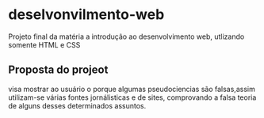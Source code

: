 # deselvonvilmento-web
<p>Projeto final da matéria a introdução ao desenvolvimento web, utlizando somente HTML e CSS</p>

<H2>Proposta do projeot</H2>
<p>visa mostrar ao usuário o porque algumas pseudociencias são falsas,assim utilizam-se várias fontes jornálisticas
e de sites, comprovando a falsa teoria de alguns desses determinados assuntos.</p>

